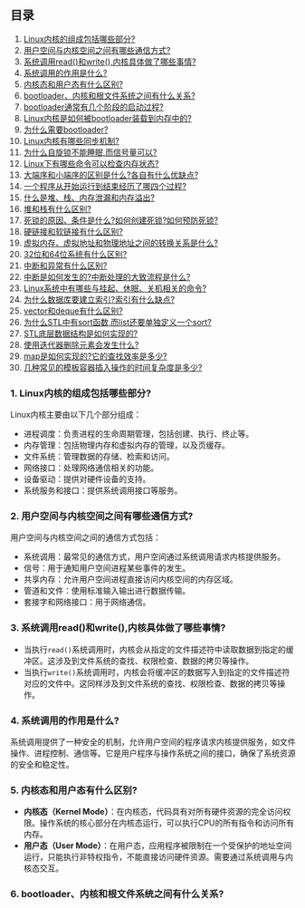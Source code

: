 ## 目录
1. [Linux内核的组成包括哪些部分?](#1-linux内核的组成包括哪些部分)
2. [用户空间与内核空间之间有哪些通信方式?](#2-用户空间与内核空间之间有哪些通信方式)
3. [系统调用read()和write(),内核具体做了哪些事情?](#3-系统调用read和write内核具体做了哪些事情)
4. [系统调用的作用是什么?](#4-系统调用的作用是什么)
5. [内核态和用户态有什么区别?](#5-内核态和用户态有什么区别)
6. [bootloader、内核和根文件系统之间有什么关系?](#6-bootloader内核和根文件系统之间有什么关系)
7. [bootloader通常有几个阶段的启动过程?](#7-bootloader通常有几个阶段的启动过程)
8. [Linux内核是如何被bootloader装载到内存中的?](#8-linux内核是如何被bootloader装载到内存中的)
9. [为什么需要bootloader?](#9-为什么需要bootloader)
10. [Linux内核有哪些同步机制?](#10-linux内核有哪些同步机制)
11. [为什么自旋锁不能睡眠,而信号量可以?](#11-为什么自旋锁不能睡眠而信号量可以)
12. [Linux下有哪些命令可以检查内存状态?](#12-linux下有哪些命令可以检查内存状态)
13. [大端序和小端序的区别是什么?各自有什么优缺点?](#13-大端序和小端序的区别是什么各自有什么优缺点)
14. [一个程序从开始运行到结束经历了哪四个过程?](#14-一个程序从开始运行到结束经历了哪四个过程)
15. [什么是堆、栈、内存泄漏和内存溢出?](#15-什么是堆栈内存泄漏和内存溢出)
16. [堆和栈有什么区别?](#16-堆和栈有什么区别)
17. [死锁的原因、条件是什么?如何创建死锁?如何预防死锁?](#17-死锁的原因条件是什么如何创建死锁如何预防死锁)
18. [硬链接和软链接有什么区别?](#18-硬链接和软链接有什么区别)
19. [虚拟内存、虚拟地址和物理地址之间的转换关系是什么?](#19-虚拟内存虚拟地址和物理地址之间的转换关系是什么)
20. [32位和64位系统有什么区别?](#20-32位和64位系统有什么区别)
21. [中断和异常有什么区别?](#21-中断和异常有什么区别)
22. [中断是如何发生的?中断处理的大致流程是什么?](#22-中断是如何发生的中断处理的大致流程是什么)
23. [Linux系统中有哪些与挂起、休眠、关机相关的命令?](#23-linux系统中有哪些与挂起休眠关机相关的命令)
24. [为什么数据库要建立索引?索引有什么缺点?](#24-为什么数据库要建立索引索引有什么缺点)
25. [vector和deque有什么区别?](#25-vector和deque有什么区别)
26. [为什么STL中有sort函数,而list还要单独定义一个sort?](#26-为什么stl中有sort函数而list还要单独定义一个sort)
27. [STL底层数据结构是如何实现的?](#27-stl底层数据结构是如何实现的)
28. [使用迭代器删除元素会发生什么?](#28-使用迭代器删除元素会发生什么)
29. [map是如何实现的?它的查找效率是多少?](#29-map是如何实现的它的查找效率是多少)
30. [几种常见的模板容器插入操作的时间复杂度是多少?](#30-几种常见的模板容器插入操作的时间复杂度是多少)

### 1. Linux内核的组成包括哪些部分?
Linux内核主要由以下几个部分组成：
- 进程调度：负责进程的生命周期管理，包括创建、执行、终止等。
- 内存管理：包括物理内存和虚拟内存的管理，以及页缓存。
- 文件系统：管理数据的存储、检索和访问。
- 网络接口：处理网络通信相关的功能。
- 设备驱动：提供对硬件设备的支持。
- 系统服务和接口：提供系统调用接口等服务。

### 2. 用户空间与内核空间之间有哪些通信方式?
用户空间与内核空间之间的通信方式包括：
- 系统调用：最常见的通信方式，用户空间通过系统调用请求内核提供服务。
- 信号：用于通知用户空间进程某些事件的发生。
- 共享内存：允许用户空间进程直接访问内核空间的内存区域。
- 管道和文件：使用标准输入输出进行数据传输。
- 套接字和网络接口：用于网络通信。

### 3. 系统调用read()和write(),内核具体做了哪些事情?
- 当执行`read()`系统调用时，内核会从指定的文件描述符中读取数据到指定的缓冲区。这涉及到文件系统的查找、权限检查、数据的拷贝等操作。
- 当执行`write()`系统调用时，内核会将缓冲区的数据写入到指定的文件描述符对应的文件中。这同样涉及到文件系统的查找、权限检查、数据的拷贝等操作。

### 4. 系统调用的作用是什么?
系统调用提供了一种安全的机制，允许用户空间的程序请求内核提供服务，如文件操作、进程控制、通信等。它是用户程序与操作系统之间的接口，确保了系统资源的安全和稳定性。

### 5. 内核态和用户态有什么区别?
- **内核态（Kernel Mode）**：在内核态，代码具有对所有硬件资源的完全访问权限。操作系统的核心部分在内核态运行，可以执行CPU的所有指令和访问所有内存。
- **用户态（User Mode）**：在用户态，应用程序被限制在一个受保护的地址空间运行，只能执行非特权指令，不能直接访问硬件资源。需要通过系统调用与内核态交互。
### 6. bootloader、内核和根文件系统之间有什么关系?
